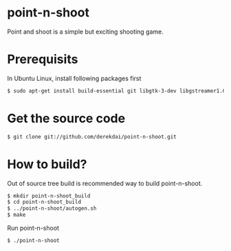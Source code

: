 point-n-shoot
=============
Point and shoot is a simple but exciting shooting game.

Prerequisits
=============
In Ubuntu Linux, install following packages first
```bash
$ sudo apt-get install build-essential git libgtk-3-dev libgstreamer1.0-dev cmake
```

Get the source code
=============
```bash
$ git clone git://github.com/derekdai/point-n-shoot.git
```

How to build?
=============
Out of source tree build is recommended way to build point-n-shoot.
```bash
$ mkdir point-n-shoot_build
$ cd point-n-shoot_build
$ ../point-n-shoot/autogen.sh
$ make
```

Run point-n-shoot
```bash
$ ./point-n-shoot
```
